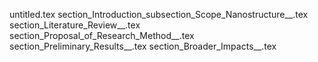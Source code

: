 untitled.tex
section_Introduction_subsection_Scope_Nanostructure__.tex
section_Literature_Review__.tex
section_Proposal_of_Research_Method__.tex
section_Preliminary_Results__.tex
section_Broader_Impacts__.tex
